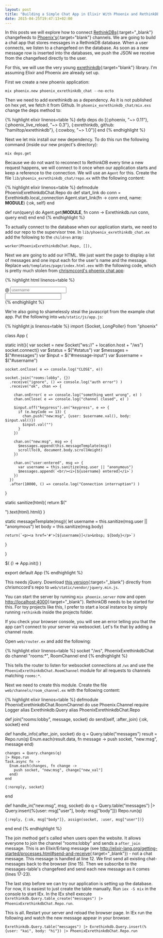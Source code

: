 ```yaml
---
layout: post
title: "Building a Simple Chat App in Elixir With Phoenix and RethinkDB"
date: 2015-04-25T19:47:13+02:00
---
```

In this posts we will explore how to connect [RethinkDBs](http://rethinkdb.com/){:target="_blank"} changefeeds to [Phoenix's](http://www.phoenixframework.org){:target="blank"} channels. We are going to build a chat app that stores messages in a RethinkDB database.
When a user connects, we listen to a changefeed on the database.
As soon as a new message row is inserted into the databases, we push the JSON we receive from the changefeed directly to the user.

For this, we will use the very young [exrethinkdb](https://github.com/hamiltop/exrethinkdb){:target="blank"} library. I'm assuming Elixir and Phoenix are already set up.

First we create a new phoenix application:

    mix phoenix.new phoenix_exrethinkdb_chat --no-ecto

Then we need to add exrethinkdb as a dependency. As it is not published on hex yet, we fetch it from Github. In `phoenix_exrethinkdb_chat/mix.exs` change the deps method to:

{% highlight elixir linenos=table %}
defp deps do
   [{:phoenix, "~> 0.11"},
    {:phoenix_live_reload, "~> 0.3"},
    {:exrethinkdb, github: "hamiltop/exrethinkdb"},
    {:cowboy, "~> 1.0"}]
end
{% endhighlight %}

Next we let mix install our new dependency. To do this run the following command (inside our new project's directory):

    mix deps.get

Because we do not want to reconnect to RethinkDB every time a new request happens, we will connect to it once when our application starts and keep a reference to the connection.
We will use an `Agent` for this.
Create the file `lib/phoenix_exrethinkdb_chat/repo.ex` with the following content:

{% highlight elixir linenos=table %}
defmodule PhoenixExrethinkdbChat.Repo do
  def start_link do
    conn = Exrethinkdb.local_connection
    Agent.start_link(fn -> conn end, name: __MODULE__)
    {:ok, self}
  end

  def run(query) do
    Agent.get(__MODULE__, fn conn ->
      Exrethinkdb.run conn, query
    end)
  end
end
{% endhighlight %}


To actually connect to the database when our application starts, we need to add our repo to the supervisor tree. In `lib/phoenix_exrethinkdb_chat.ex` add the following to the `children` array:

    worker(PhoenixExrethinkdbChat.Repo, []),


Next we are going to add our HTML. We just want the page to display a list of messages and one input each for the user's name and the message.
Replace `web/templates/page/index.html.eex` with the following code, which is pretty much stolen from [chrismccord's phoenix chat app](https://github.com/chrismccord/phoenix_chat_example):

{% highlight html linenos=table %}
<div id="messages" class="container">
</div>
<div id="footer">
  <div class="container">
    <div class="row">
      <div class="col-sm-2">
        <div class="input-group">
          <span class="input-group-addon">@</span>
          <input id="username" type="text" class="form-control"
          placeholder="username">
        </div><!-- /input-group -->
      </div><!-- /.col-lg-6 -->
      <div class="col-sm-10">
        <input id="message-input" class="form-control" />
      </div><!-- /.col-lg-6 -->
    </div><!-- /.row -->
  </div>
</div>
{% endhighlight %}

We're also going to shamelessly steal the javascript from the example chat app. Put the following into `web/static/js/app.js`:

{% highlight js linenos=table %}
import {Socket, LongPoller} from "phoenix"

class App {

  static init(){
    var socket     = new Socket("ws://" + location.host +  "/ws")
    socket.connect()
    var $status    = $("#status")
    var $messages  = $("#messages")
    var $input     = $("#message-input")
    var $username  = $("#username")

    socket.onClose( e => console.log("CLOSE", e))

    socket.join("rooms:lobby", {})
      .receive("ignore", () => console.log("auth error") )
      .receive("ok", chan => {

        chan.onError( e => console.log("something went wrong", e) )
        chan.onClose( e => console.log("channel closed", e) )

        $input.off("keypress").on("keypress", e => {
          if (e.keyCode == 13) {
            chan.push("new:msg", {user: $username.val(), body: $input.val()})
            $input.val("")
          }
        })

        chan.on("new:msg", msg => {
          $messages.append(this.messageTemplate(msg))
          scrollTo(0, document.body.scrollHeight)
        })

        chan.on("user:entered", msg => {
          var username = this.sanitize(msg.user || "anonymous")
          $messages.append(`<br/><i>[${username} entered]</i>`)
        })
      })
      .after(10000, () => console.log("Connection interruption") )
  }

  static sanitize(html){ return $("<div/>").text(html).html() }

  static messageTemplate(msg){
    let username = this.sanitize(msg.user || "anonymous")
    let body     = this.sanitize(msg.body)

    return(`<p><a href='#'>[${username}]</a>&nbsp; ${body}</p>`)
  }

}

$( () => App.init() )

export default App
{% endhighlight %}

This needs jQuery. Download [this version](https://github.com/chrismccord/phoenix_chat_example/blob/46a9112a67010ccad283d6a70dd7426228498231/web/static/vendor/jquery.min.js){:target="_blank"} directly from chrismccord's repo to `web/static/vendor/jquery.min.js`.


You can start the server by running `mix phoenix.server` now and open <http://localhost:4000>{:target="_blank"}.
RethinkDB needs to be started for this. For toy projects like this, I prefer to start a local instance by simply running `rethinkdb` inside the projects folder.

If you check your browser console, you will see an error telling you that the app can't connect to your server via websocket. Let's fix that by adding a channel route.

Open `web/router.ex` and add the following:

{% highlight elixir linenos=table %}
socket "/ws", PhoenixExrethinkdbChat do
  channel "rooms:*", RoomChannel
end
{% endhighlight %}

This tells the router to listen for websocket connections at `/ws` and use the `PhoenixExrethinkdbChat.RoomChannel` module for all requests to channels matching `rooms:*`.

Next we need to create this module. Create the file `web/channels/room_channel.ex` with the following content:

{% highlight elixir linenos=table %}
defmodule PhoenixExrethinkdbChat.RoomChannel do
  use Phoenix.Channel
  require Logger
  alias Exrethinkdb.Query
  alias PhoenixExrethinkdbChat.Repo

  def join("rooms:lobby", message, socket) do
    send(self, :after_join)
    {:ok, socket}
  end

  def handle_info(:after_join, socket) do
    q = Query.table("messages")
    result = Repo.run(q)
    Enum.each(result.data, fn message -> push socket, "new:msg", message end)

    changes = Query.changes(q)
    |> Repo.run
    Task.async fn ->
      Enum.each(changes, fn change ->
        push socket, "new:msg", change["new_val"]
      end)
    end

    {:noreply, socket}
  end

  def handle_in("new:msg", msg, socket) do
    q = Query.table("messages")
    |> Query.insert(%{user: msg["user"], body: msg["body"]})
    Repo.run(q)

    {:reply, {:ok, msg["body"]}, assign(socket, :user, msg["user"])}
  end
end
{% endhighlight %}

The join method get's called when users open the website. It allows everyone to join the channel "rooms:lobby" and sends a `after_join` message. This is an Elixir/Erlang message (see <http://elixir-lang.org/getting-started/processes.html#send-and-receive>{:target="_blank"}) - not a chat message. This message is handled at line 12. We first send all existing chat-messages back to the browser (line 15). Then we subscribe to the messages-table's changefeed and send each new message as it comes (lines 17-23).


The last step before we can try our application is setting up the database. For now, it is easiest to just create the table manually. Run `iex -S mix` in the console to start IEx. In the IEx shell execute `Exrethinkdb.Query.table_create("messages") |> PhoenixExrethinkdbChat.Repo.run`.

This is all. Restart your server and reload the browser page. In IEx run the following and watch the new message appear in your browser.

`Exrethinkdb.Query.table("messages") |> Exrethinkdb.Query.insert(%{user: "kai", body: "hi"}) |> PhoenixExrethinkdbChat.Repo.run`
